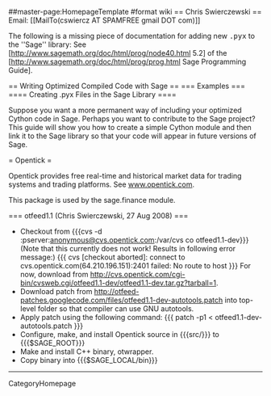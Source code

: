 ##master-page:HomepageTemplate
#format wiki
== Chris Swierczewski ==
Email: [[MailTo(cswiercz AT SPAMFREE gmail DOT com)]]

The following is a missing piece of documentation for adding new <tt>.pyx</tt> to the ''Sage'' library: See [http://www.sagemath.org/doc/html/prog/node40.html 5.2] of the [http://www.sagemath.org/doc/html/prog/prog.html Sage Programming Guide].

== Writing Optimized Compiled Code with Sage ==
=== Examples ===
==== Creating .pyx Files in the Sage Library ====

Suppose you want a more permanent way of including your optimized Cython code in Sage. Perhaps
you want to contribute to the Sage project? This guide will show you how to create a simple
Cython module and then link it to the Sage library so that your code will appear in future
versions of Sage.

= Opentick =

Opentick provides free real-time and historical market data for trading systems and trading platforms. See www.opentick.com.

This package is used by the sage.finance module.

=== otfeed1.1 (Chris Swierczewski, 27 Aug 2008) ===
 * Checkout from {{{cvs -d :pserver:anonymous@cvs.opentick.com:/var/cvs co otfeed1.1-dev}}} (Note that this currently does not work! Results in following error message:)
   {{{
   cvs [checkout aborted]: connect to cvs.opentick.com(64.210.196.151):2401 failed: No route to host
   }}}
   For now, download from http://cvs.opentick.com/cgi-bin/cvsweb.cgi/otfeed1.1-dev/otfeed1.1-dev.tar.gz?tarball=1.
 * Download patch from http://otfeed-patches.googlecode.com/files/otfeed1.1-dev-autotools.patch into top-level folder so that compiler can use GNU autotools.
 * Apply patch using the following command:
   {{{
   patch -p1 < otfeed1.1-dev-autotools.patch
   }}}
 * Configure, make, and install Opentick source in {{{src/}}} to {{{$SAGE_ROOT}}}
 * Make and install C++ binary, otwrapper.
 * Copy binary into {{{$SAGE_LOCAL/bin}}}

----
 CategoryHomepage
